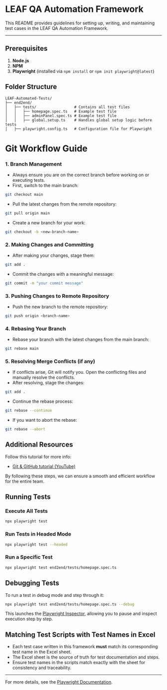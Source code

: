 # LEAF QA Automation Framework

This README provides guidelines for setting up, writing, and maintaining test cases in the LEAF QA Automation Framework.

---

## Prerequisites
1. **Node.js**
2. **NPM**
3. **Playwright** (installed via `npm install` or `npm init playwright@latest`)

## Folder Structure

```
LEAF-Automated-Tests/
├── end2end/
│   ├── tests/                 # Contains all test files
│   │   ├── homepage.spec.ts   # Example test file
│   │   ├── adminPanel.spec.ts # Example test file
│   │   ├── global.setup.ts    # Handles global setup logic before tests
│   ├── playwright.config.ts   # Configuration file for Playwright
```
# Git Workflow Guide

### 1. Branch Management

- Always ensure you are on the correct branch before working on or executing tests.
- First, switch to the main branch:

```sh
git checkout main
```

- Pull the latest changes from the remote repository:

```sh
git pull origin main
```

- Create a new branch for your work:

```sh
git checkout -b <new-branch-name>
```

### 2. Making Changes and Committing
- After making your changes, stage them:

```sh
git add .
```

- Commit the changes with a meaningful message:

```sh
git commit -m "your commit message"
```

### 3. Pushing Changes to Remote Repository
- Push the new branch to the remote repository:

```sh
git push origin <branch-name>
```

### 4. Rebasing Your Branch
- Rebase your branch with the latest changes from the main branch:

```sh
git rebase main
```

### 5. Resolving Merge Conflicts (if any)
- If conflicts arise, Git will notify you. Open the conflicting files and manually resolve the conflicts.
- After resolving, stage the changes:

```sh
git add .
```

- Continue the rebase process:

```sh
git rebase --continue
```

- If you want to abort the rebase:

```sh
git rebase --abort
```

## Additional Resources
Follow this tutorial for more info:
- [Git & GitHub tutorial (YouTube)](https://youtu.be/Uszj_k0DGsg?si=TzAPM2bSS_Y7dlaC)

By following these steps, we can ensure a smooth and efficient workflow for the entire team.



## Running Tests

### Execute All Tests
```sh
npx playwright test
```

### Run Tests in Headed Mode
```sh
npx playwright test --headed
```

### Run a Specific Test
```sh
npx playwright test end2end/tests/homepage.spec.ts
```

## Debugging Tests
To run a test in debug mode and step through it:
```sh
npx playwright test end2end/tests/homepage.spec.ts --debug
```
This launches the [Playwright Inspector](https://playwright.dev/docs/inspector), allowing you to pause and inspect execution step by step.

## Matching Test Scripts with Test Names in Excel
- Each test case written in this framework **must** match its corresponding test name in the Excel sheet.
- The Excel sheet is the source of truth for test documentation and steps.
- Ensure test names in the scripts match exactly with the sheet for consistency and traceability.

---

For more details, see the [Playwright Documentation](https://playwright.dev/).